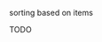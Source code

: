 <!-- pagination -->



sorting based on items

<!-- filter for alert items -->

TODO



<!-- Order Tracking tab a search which show all the orderid if he select and get details we will show those to him-->


<!-- Analytics to show them that which day how much sales had happened   -->

<!-- analytics tab to check based on the order Id  -->















